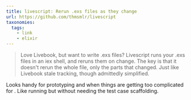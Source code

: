 ```yaml
---
title: livescript: Rerun .exs files as they change
url: https://github.com/thmsmlr/livescript
taxonomies:
  tags:
    - link
    - elixir
---
```


> Love Livebook, but want to write .exs files? Livescript runs your .exs files in an iex shell, and reruns them on change. The key is that it doesn't rerun the whole file, only the parts that changed. Just like Livebook stale tracking, though admittedly simplified.

Looks handy for prototyping and when things are getting too complicated for . Like running  but without needing the test case scaffolding.

